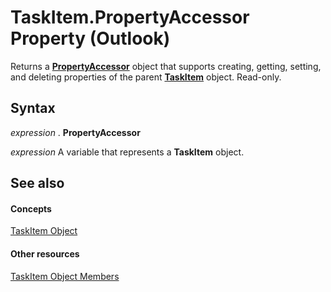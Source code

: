 
# TaskItem.PropertyAccessor Property (Outlook)

Returns a  **[PropertyAccessor](2fc91e13-703c-3ec9-9066-ffee7144306c.md)** object that supports creating, getting, setting, and deleting properties of the parent **[TaskItem](5df8cfa5-5460-a5a1-a130-ba5bca1a0091.md)** object. Read-only.


## Syntax

 _expression_ . **PropertyAccessor**

 _expression_ A variable that represents a **TaskItem** object.


## See also


#### Concepts


[TaskItem Object](5df8cfa5-5460-a5a1-a130-ba5bca1a0091.md)
#### Other resources


[TaskItem Object Members](97234a76-2fc5-bbe4-2e14-25ae18694fc9.md)
